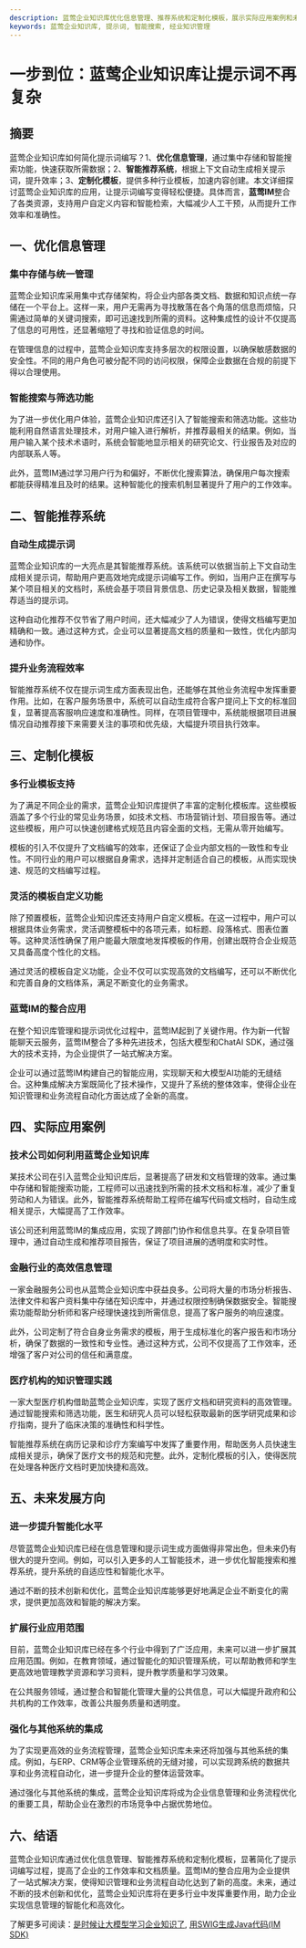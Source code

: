 ```yaml
---
description: 蓝莺企业知识库优化信息管理、推荐系统和定制化模板，展示实际应用案例和未来发展方向，介绍知识库的功能和优势。
keywords: 蓝莺企业知识库, 提示词, 智能搜索, 经业知识管理
---
```

# 一步到位：蓝莺企业知识库让提示词不再复杂


## 摘要

蓝莺企业知识库如何简化提示词编写？1、**优化信息管理**，通过集中存储和智能搜索功能，快速获取所需数据；2、**智能推荐系统**，根据上下文自动生成相关提示词，提升效率；3、**定制化模板**，提供多种行业模板，加速内容创建。本文详细探讨蓝莺企业知识库的应用，让提示词编写变得轻松便捷。具体而言，**蓝莺IM**整合了各类资源，支持用户自定义内容和智能检索，大幅减少人工干预，从而提升工作效率和准确性。

## 一、优化信息管理

### 集中存储与统一管理

蓝莺企业知识库采用集中式存储架构，将企业内部各类文档、数据和知识点统一存储在一个平台上。这样一来，用户无需再为寻找散落在各个角落的信息而烦恼，只需通过简单的关键词搜索，即可迅速找到所需的资料。这种集成性的设计不仅提高了信息的可用性，还显著缩短了寻找和验证信息的时间。

在管理信息的过程中，蓝莺企业知识库支持多层次的权限设置，以确保敏感数据的安全性。不同的用户角色可被分配不同的访问权限，保障企业数据在合规的前提下得以合理使用。

### 智能搜索与筛选功能

为了进一步优化用户体验，蓝莺企业知识库还引入了智能搜索和筛选功能。这些功能利用自然语言处理技术，对用户输入进行解析，并推荐最相关的结果。例如，当用户输入某个技术术语时，系统会智能地显示相关的研究论文、行业报告及对应的内部联系人等。

此外，蓝莺IM通过学习用户行为和偏好，不断优化搜索算法，确保用户每次搜索都能获得精准且及时的结果。这种智能化的搜索机制显著提升了用户的工作效率。

## 二、智能推荐系统

### 自动生成提示词

蓝莺企业知识库的一大亮点是其智能推荐系统。该系统可以依据当前上下文自动生成相关提示词，帮助用户更高效地完成提示词编写工作。例如，当用户正在撰写与某个项目相关的文档时，系统会基于项目背景信息、历史记录及相关数据，智能推荐适当的提示词。

这种自动化推荐不仅节省了用户时间，还大幅减少了人为错误，使得文档编写更加精确和一致。通过这种方式，企业可以显著提高文档的质量和一致性，优化内部沟通和协作。

### 提升业务流程效率

智能推荐系统不仅在提示词生成方面表现出色，还能够在其他业务流程中发挥重要作用。比如，在客户服务场景中，系统可以自动生成符合客户提问上下文的标准回复，显著提高客服响应速度和准确性。同样，在项目管理中，系统能根据项目进展情况自动推荐接下来需要关注的事项和优先级，大幅提升项目执行效率。

## 三、定制化模板

### 多行业模板支持

为了满足不同企业的需求，蓝莺企业知识库提供了丰富的定制化模板库。这些模板涵盖了多个行业的常见业务场景，如技术文档、市场营销计划、项目报告等。通过这些模板，用户可以快速创建格式规范且内容全面的文档，无需从零开始编写。

模板的引入不仅提升了文档编写的效率，还保证了企业内部文档的一致性和专业性。不同行业的用户可以根据自身需求，选择并定制适合自己的模板，从而实现快速、规范的文档编写过程。

### 灵活的模板自定义功能

除了预置模板，蓝莺企业知识库还支持用户自定义模板。在这一过程中，用户可以根据具体业务需求，灵活调整模板中的各项元素，如标题、段落格式、图表位置等。这种灵活性确保了用户能最大限度地发挥模板的作用，创建出既符合企业规范又具备高度个性化的文档。

通过灵活的模板自定义功能，企业不仅可以实现高效的文档编写，还可以不断优化和完善自身的文档体系，满足不断变化的业务需求。

### 蓝莺IM的整合应用

在整个知识库管理和提示词优化过程中，蓝莺IM起到了关键作用。作为新一代智能聊天云服务，蓝莺IM整合了多种先进技术，包括大模型和ChatAI SDK，通过强大的技术支持，为企业提供了一站式解决方案。

企业可以通过蓝莺IM构建自己的智能应用，实现聊天和大模型AI功能的无缝结合。这种集成解决方案既简化了技术操作，又提升了系统的整体效率，使得企业在知识管理和业务流程自动化方面达成了全新的高度。

## 四、实际应用案例

### 技术公司如何利用蓝莺企业知识库

某技术公司在引入蓝莺企业知识库后，显著提高了研发和文档管理的效率。通过集中存储和智能搜索功能，工程师可以迅速找到所需的技术文档和标准，减少了重复劳动和人为错误。此外，智能推荐系统帮助工程师在编写代码或文档时，自动生成相关提示，大幅提高了工作效率。

该公司还利用蓝莺IM的集成应用，实现了跨部门协作和信息共享。在复杂项目管理中，通过自动生成和推荐项目报告，保证了项目进展的透明度和实时性。

### 金融行业的高效信息管理

一家金融服务公司也从蓝莺企业知识库中获益良多。公司将大量的市场分析报告、法律文件和客户资料集中存储在知识库中，并通过权限控制确保数据安全。智能搜索功能帮助分析师和客户经理快速找到所需信息，提高了客户服务的响应速度。

此外，公司定制了符合自身业务需求的模板，用于生成标准化的客户报告和市场分析，确保了数据的一致性和专业性。通过这种方式，公司不仅提高了工作效率，还增强了客户对公司的信任和满意度。

### 医疗机构的知识管理实践

一家大型医疗机构借助蓝莺企业知识库，实现了医疗文档和研究资料的高效管理。通过智能搜索和筛选功能，医生和研究人员可以轻松获取最新的医学研究成果和诊疗指南，提升了临床决策的准确性和科学性。

智能推荐系统在病历记录和诊疗方案编写中发挥了重要作用，帮助医务人员快速生成相关提示，确保了医疗文书的规范和完整。此外，定制化模板的引入，使得医院在处理各种医疗文档时更加快捷和高效。

## 五、未来发展方向

### 进一步提升智能化水平

尽管蓝莺企业知识库已经在信息管理和提示词生成方面做得非常出色，但未来仍有很大的提升空间。例如，可以引入更多的人工智能技术，进一步优化智能搜索和推荐系统，提升系统的自适应性和智能化水平。

通过不断的技术创新和优化，蓝莺企业知识库能够更好地满足企业不断变化的需求，提供更加高效和智能的解决方案。

### 扩展行业应用范围

目前，蓝莺企业知识库已经在多个行业中得到了广泛应用，未来可以进一步扩展其应用范围。例如，在教育领域，通过智能化的知识管理系统，可以帮助教师和学生更高效地管理教学资源和学习资料，提升教学质量和学习效果。

在公共服务领域，通过整合和智能化管理大量的公共信息，可以大幅提升政府和公共机构的工作效率，改善公共服务质量和透明度。

### 强化与其他系统的集成

为了实现更高效的业务流程管理，蓝莺企业知识库未来还将加强与其他系统的集成。例如，与ERP、CRM等企业管理系统的无缝对接，可以实现跨系统的数据共享和业务流程自动化，进一步提升企业的整体运营效率。

通过强化与其他系统的集成，蓝莺企业知识库将成为企业信息管理和业务流程优化的重要工具，帮助企业在激烈的市场竞争中占据优势地位。

## 六、结语

蓝莺企业知识库通过优化信息管理、智能推荐系统和定制化模板，显著简化了提示词编写过程，提高了企业的工作效率和文档质量。蓝莺IM的整合应用为企业提供了一站式解决方案，使得知识管理和业务流程自动化达到了新的高度。未来，通过不断的技术创新和优化，蓝莺企业知识库将在更多行业中发挥重要作用，助力企业实现信息管理的智能化和高效化。

了解更多可阅读：[是时候让大模型学习企业知识了](../articles/product-and-technologies/It-is-time-to-make-LLM-learn-enterprise-knowledge.html), [用SWIG生成Java代码(IM SDK)](../articles/product-and-technologies/generating-java-code-with-swig.html)